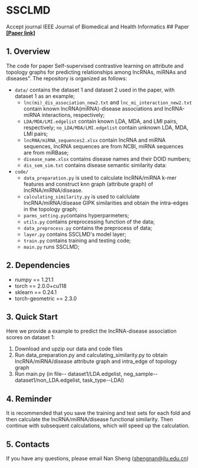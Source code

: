 # SSCLMD
Accept journal IEEE Journal of Biomedical and Health Informatics ## Paper [**[Paper link]**](https://ieeexplore.ieee.org/document/10693345 "Click") 
## 1. Overview
The code for paper Self-supervised contrastive learning on attribute and topology graphs for predicting relationships among lncRNAs, miRNAs and diseases". The repository is organized as follows:

+ `data/` contains the dataset 1 and dataset 2 used in the paper, with dataset 1 as an example;
  * `lnc(mi)_dis_association_new2.txt` and `lnc_mi_interaction_new2.txt` contain known lncRNA(miRNA)-disease associations and lncRNA-miRNA interactions, respectively;
  * `LDA/MDA/LMI.edgelist` contain known LDA, MDA, and LMI pairs, respectively; `no_LDA/MDA/LMI.edgelist` contain unknown LDA, MDA, LMI pairs;
  * `lncRNA/miRNA_sequences2.xlsx` contain lncRNA and miRNA sequences, lncRNA sequences are from NCBI, miRNA sequences are from miRBase;
  * `disease_name.xlsx` contains disease names and their DOID numbers;
  * `dis_sem_sim.txt` contains disease semantic similarity data:
+ `code/`
  * `data_preparation.py` is used to calculate lncRNA/miRNA k-mer features and construct knn graph (attribute graph) of lncRNA/miRNA/disease.
  * `calculating_similarity.py` is used to calclulate lncRNA/miRNA/disease GIPK similarities and obtain the intra-edges in the topology graph;
  * `parms_setting.py`contains hyperparmeters;
  * `utils.py` contains preprocessing function of the data;
  * `data_preprocess.py` contains the preprocess of data;
  * `layer.py` contains SSCLMD's model layer;
  * `train.py` contains training and testing code;
  * `main.py` runs SSCLMD;

## 2. Dependencies
* numpy == 1.21.1
* torch == 2.0.0+cu118
* sklearn == 0.24.1
* torch-geometric == 2.3.0

## 3. Quick Start
Here we provide a example to predict the lncRNA-disease association scores on dataset 1:

1. Download and upzip our data and code files
2. Run data_preparation.py and calculating_similarity.py to obtain lncRNA/miRNA/disease attribute graph and intra_edge of topology graph 
3. Run main.py (in file-- dataset1/LDA.edgelist, neg_sample-- dataset1/non_LDA.edgelist, task_type--LDAl)

## 4. Reminder
It is recommended that you save the training and test sets for each fold and then calculate the lncRNA/miRNA/disease functional similarity. Then continue with subsequent calculations, which will speed up the calculation.

## 5. Contacts
If you have any questions, please email Nan Sheng (shengnan@jlu.edu.cn)

